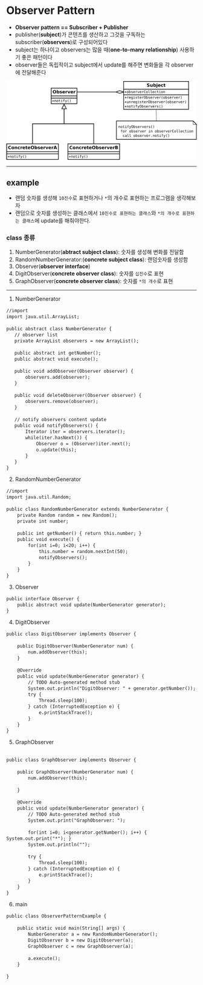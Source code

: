  # Observer Pattern
 
 - **Observer pattern == Subscriber + Publisher**
 - publisher(**subject**)가 콘텐츠를 생산하고 그것을 구독하는 subscriber(**observers**)로 구성되어있다
 - subject는 하나이고 observers는 많을 때(**one-to-many relationship**) 사용하기 좋은 패턴이다 
 - observer들은 독립적이고 subject에서 update를 해주면 변화들을 각 observer에 전달해준다


 ![observer_pattern](./observer_pattern.png)
 
 ---
 
 ## example
 
  - 랜덤 숫자를 생성해 ```10진수```로 표현하거나 ```*```의 개수로 표현하는 프로그램을 생각해보자
  - 랜덤으로 숫자를 생성하는 클래스에서 ```10진수로 표현하는 클래스```와 ```*의 개수로 표현하는 클래스```에 update를 해줘야한다.
  
  ### class 종류
   1. NumberGenerator(**abtract subject class**): 숫자를 생성해 변화를 전달함
   2. RandomNumberGenerator:(**concrete subject class**): 랜덤숫자를 생성함
   3. Observer(**observer interface**)
   4. DigitObserver(**concrete observer class**): 숫자를 ```십진수```로 표현
   5. GraphObserver(**concrete observer class**): 숫자를 ```*의 개수```로 표현

----

 1. NumberGenerator
 ```
 //import 
 import java.util.ArrayList;
 
 public abstract class NumberGenerator {
	// observer list
	private ArrayList observers = new ArrayList();
	
	public abstract int getNumber();
	public abstract void execute();
	
	public void addObserver(Observer observer) {
		observers.add(observer);
	}
	
	public void deleteObserver(Observer observer) {
		observers.remove(observer);
	}
	
	// notify observers content update
	public void notifyObservers() {
		Iterator iter = observers.iterator();
		while(iter.hasNext()) {
			Observer o = (Observer)iter.next();
			o.update(this);
		}
	}
}
```

 2. RandomNumberGenerator
```
//import
import java.util.Random;

public class RandomNumberGenerator extends NumberGenerator {
	private Random random = new Random();
	private int number;
	
	public int getNumber() { return this.number; }
	public void execute() {
		for(int i=0; i<20; i++) {
			this.number = random.nextInt(50);
			notifyObservers();
		}
	}
}
```

 3. Observer
```
public interface Observer {
	public abstract void update(NumberGenerator generator);
}
```

 4. DigitObserver
```
public class DigitObserver implements Observer {
	
	public DigitObserver(NumberGenerator num) {
		num.addObserver(this);
	}
	
	@Override
	public void update(NumberGenerator generator) {
		// TODO Auto-generated method stub
		System.out.println("DigitObserver: " + generator.getNumber());
		try {
			Thread.sleep(100);
		} catch (InterruptedException e) {
			e.printStackTrace();
		}
	}
}
```
 5. GraphObserver
```

public class GraphObserver implements Observer {
	
	public GraphObserver(NumberGenerator num) {
		num.addObserver(this);
		
	}

	@Override
	public void update(NumberGenerator generator) {
		// TODO Auto-generated method stub
		System.out.print("GraphObserver: ");
		
		for(int i=0; i<generator.getNumber(); i++) { System.out.print("*"); }
		System.out.println("");
		
		try {
			Thread.sleep(100);
		} catch (InterruptedException e) {
			e.printStackTrace();
		}
	}
}
```

 6. main
```
public class ObserverPatternExample {

	public static void main(String[] args) {
		NumberGenerator a = new RandomNumberGenerator();
		DigitObserver b = new DigitObserver(a);
		GraphObserver c = new GraphObserver(a);
		
		a.execute();
	}

}
```
